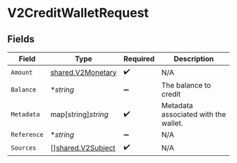 # V2CreditWalletRequest


## Fields

| Field                                                         | Type                                                          | Required                                                      | Description                                                   |
| ------------------------------------------------------------- | ------------------------------------------------------------- | ------------------------------------------------------------- | ------------------------------------------------------------- |
| `Amount`                                                      | [shared.V2Monetary](../../../pkg/models/shared/v2monetary.md) | :heavy_check_mark:                                            | N/A                                                           |
| `Balance`                                                     | **string*                                                     | :heavy_minus_sign:                                            | The balance to credit                                         |
| `Metadata`                                                    | map[string]*string*                                           | :heavy_check_mark:                                            | Metadata associated with the wallet.                          |
| `Reference`                                                   | **string*                                                     | :heavy_minus_sign:                                            | N/A                                                           |
| `Sources`                                                     | [][shared.V2Subject](../../../pkg/models/shared/v2subject.md) | :heavy_check_mark:                                            | N/A                                                           |
